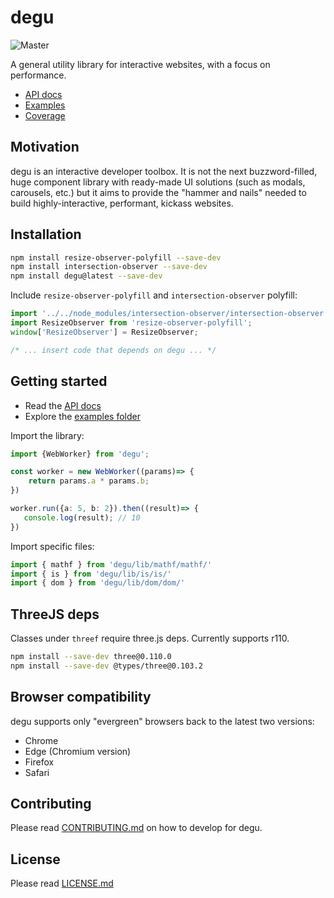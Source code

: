 # degu

![Master](https://github.com/blinkkcode/degu/workflows/Run%20tests/badge.svg)

A general utility library for interactive websites, with a focus on performance.

- [API docs](https://grow.github.io/degu/)
- [Examples](https://grow.github.io/degu/examples/)
- [Coverage](https://grow.github.io/degu/coverage/)

## Motivation

degu is an interactive developer toolbox. It is not the next buzzword-filled, 
huge component library with ready-made UI solutions (such as modals, carousels, etc.)
but it aims to provide the "hammer and nails" needed to build highly-interactive,
performant, kickass websites.

## Installation

```bash
npm install resize-observer-polyfill --save-dev
npm install intersection-observer --save-dev
npm install degu@latest --save-dev
```

Include `resize-observer-polyfill` and `intersection-observer` polyfill:

```ts
import '../../node_modules/intersection-observer/intersection-observer.js';
import ResizeObserver from 'resize-observer-polyfill';
window['ResizeObserver'] = ResizeObserver;

/* ... insert code that depends on degu ... */
```

## Getting started

- Read the [API docs](https://grow.github.io/degu/)
- Explore the [examples folder](/examples/)

Import the library:

```ts
import {WebWorker} from 'degu';

const worker = new WebWorker((params)=> {
    return params.a * params.b;
})

worker.run({a: 5, b: 2}).then((result)=> {
   console.log(result); // 10
})
```

Import specific files:

```ts
import { mathf } from 'degu/lib/mathf/mathf/'
import { is } from 'degu/lib/is/is/'
import { dom } from 'degu/lib/dom/dom/'
```

## ThreeJS deps

Classes under `threef` require three.js deps. Currently supports r110.

```bash
npm install --save-dev three@0.110.0
npm install --save-dev @types/three@0.103.2
```

## Browser compatibility

degu supports only "evergreen" browsers back to the latest two versions:

- Chrome
- Edge (Chromium version)
- Firefox
- Safari

## Contributing

Please read [CONTRIBUTING.md](CONTRIBUTING.md) on how to develop for degu.

## License

Please read [LICENSE.md](LICENSE.md)

